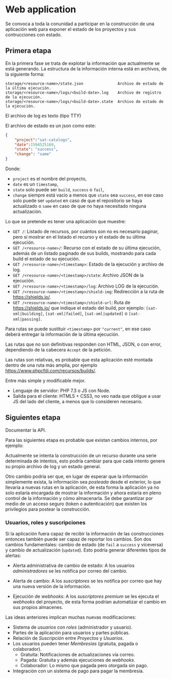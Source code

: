 # Web application

Se convoca a toda la conunidad a participar en la construcción de una aplicación web para exponer el estado de los proyectos y sus contrucciones con estado.

## Primera etapa

En la primera fase se trata de explotar la información que actualmente se está generando. La estructura de la información interna está en archivos, de la siguiente forma:

```text
storage/<resource-name>/state.json               Archivo de estado de la última ejecución.
storage/<resource-name>/logs/<build-date>.log    Archivo de registro de la ejecución.
storage/<resource-name>/logs/<build-date>.state  Archivo de estado de la ejecución.
```

El archivo de log es texto (tipo TTY)

El archivo de estado es un json como este:

```json
{
    "project":"sat-catalogs",
    "date":1594525169,
    "state": "success",
    "change": "same"
}
```

Donde:

- `project` es el nombre del proyecto,
- `date` es un `timestamp`,
- `state` solo puede ser `build`, `success` o `fail`,
- `change` siempre está vacío a menos que `state` sea `success`, en ese caso solo puede ser `updated` en caso de que el repositorio se haya actualizado o `same` en caso de que no haya necesitado ninguna actualización.

Lo que se pretende es tener una aplicación que muestre:

- `GET /`: Listado de recursos, por cuántos son no es necesario paginar, pero sí mostrar en el listado el recurso y el estado de su última ejecución.
- `GET /<resource-name>/`: Recurso con el estado de su última ejecución, además de un listado paginado de sus builds, mostrando para cada build el estado de su ejecución.
- `GET /<resource-name>/<timestamp>`: Estado de la ejecución y archivo de log.
- `GET /<resource-name>/<timestamp>/state`: Archivo JSON de la ejecución.
- `GET /<resource-name>/<timestamp>/log`: Archivo LOG de la ejecución.
- `GET /<resource-name>/<timestamp>/shield-img`: Redirección a la ruta de <https://shields.io/>.
- `GET /<resource-name>/<timestamp>/shield-url`: Ruta de <https://shields.io/> que indique el estado del build, por ejemplo: `[sat-xml|building]`, `[sat-xml|failed]`, `[sat-xml|updated]` o `[sat-xml|passing]`.

Para rutas se puede sustituir `<timestamp>` por `"current"`, en ese caso deberá entregar la información de la última ejecución.

Las rutas que no son definitivas responden con HTML, JSON, o con error, dependiendo de la cabecera `Accept` de la petición.

Las rutas son relativas, es probable que esta aplicación esté montada dentro de una ruta más amplia, por ejemplo <https://www.phpcfdi.com/recursos/builds/>.

Entre más simple y modificable mejor.

- Lenguaje de servidor: PHP 7.3 o JS con Node.
- Salida para el cliente: HTML5 + CSS3, no veo nada que obligue a usar JS del lado del cliente, a menos que lo consideren necesario.

## Siguientes etapa

Documentar la API.

Para las siguientes etapa es probable que existan cambios internos, por ejemplo:

Actualmente se intenta la construcción de un recurso durante una serie determinada de intentos, esto podría cambiar para que cada intento genere su propio archivo de log y un estado general.

Otro cambio podría ser que, en lugar de esperar que la información simplemente exista, la información sea *posteada* desde el exterior, lo que llevaría a nuevas rutas en la aplicación, de esta forma la aplicación ya no solo estaría encargada de mostrar la información y ahora estaría en pleno control de la información y cómo almacenarla. Se debe garantizar por medio de un acceso seguro (token o autenticación) que existen los privilegios para postear la construcción.

### Usuarios, roles y suscripciones

Si la aplicación fuera capaz de recibir la información de las construcciones entonces también puede ser capaz de reportar los cambios. Son dos cambios fundamentales: cambio de estado (de `fail` a `success` y viceversa) y cambio de actualización (`updated`). Esto podría generar diferentes tipos de alertas:

- Alerta administrativa de cambio de estado: A los usuarios *administradores* se les notifica por correo del cambio.

- Alerta de cambio: A los *suscriptores* se les notifica por correo que hay una nueva versión de la información.

- Ejecución de *webhooks*: A los *suscriptores premium* se les ejecuta el *webhooks* del proyecto, de esta forma podrían automatizar el cambio en sus propios almacenes.

Las ideas anteriores implican muchas nuevas modificaciones:

- Sistema de *usuarios* con *roles* (administrador y usuario).
- Partes de la aplicación para usuarios y partes públicas.
- Relación de *Suscripción* entre *Proyectos* y *Usuarios*.
- Los usuarios pueden tener *Membresías* (gratuita, pagada o colaborador).
  - Gratuita: Notificaciones de actualizaciones vía correo.
  - Pagada: Gratuita y además ejecuciones de *webhooks*.
  - Colaborador: Lo mismo que pagada pero otorgada sin pago.
- Integración con un sistema de pago para pagar la membresía.
